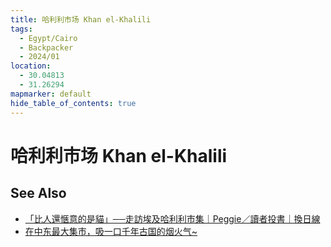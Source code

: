 ```yaml
---
title: 哈利利市场 Khan el-Khalili
tags:
  - Egypt/Cairo
  - Backpacker
  - 2024/01
location:
  - 30.04813
  - 31.26294
mapmarker: default
hide_table_of_contents: true
---
```

哈利利市场 Khan el-Khalili
=======================


See Also
--------

- [「比人還愜意的是貓」──走訪埃及哈利利市集｜Peggie／讀者投書｜換日線](https://crossing.cw.com.tw/article/9074)
- [在中东最大集市，吸一口千年古国的烟火气\~](https://www.sohu.com/a/226523948_395828)

